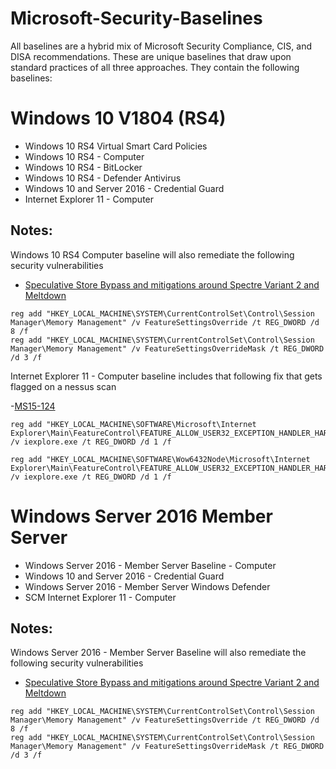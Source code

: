 # Microsoft-Security-Baselines

All baselines are a hybrid mix of Microsoft Security Compliance, CIS, and DISA recommendations. These are unique baselines that draw upon standard practices of all three approaches. They contain the following baselines:

Windows 10 V1804 (RS4)
=================
- Windows 10 RS4 Virtual Smart Card Policies
- Windows 10 RS4 - Computer
- Windows 10 RS4 - BitLocker
- Windows 10 RS4 - Defender Antivirus
- Windows 10 and Server 2016 - Credential Guard
- Internet Explorer 11 - Computer

## Notes:

Windows 10 RS4 Computer baseline will also remediate the following security vulnerabilities

- [Speculative Store Bypass and mitigations around Spectre Variant 2 and Meltdown](https://support.microsoft.com/en-us/help/4073119/protect-against-speculative-execution-side-channel-vulnerabilities-in)

```
reg add "HKEY_LOCAL_MACHINE\SYSTEM\CurrentControlSet\Control\Session Manager\Memory Management" /v FeatureSettingsOverride /t REG_DWORD /d 8 /f
reg add "HKEY_LOCAL_MACHINE\SYSTEM\CurrentControlSet\Control\Session Manager\Memory Management" /v FeatureSettingsOverrideMask /t REG_DWORD /d 3 /f
```

Internet Explorer 11 - Computer baseline includes that following fix that gets flagged on a nessus scan

-[MS15-124](https://docs.microsoft.com/en-us/security-updates/securitybulletins/2015/ms15-124)

```
reg add "HKEY_LOCAL_MACHINE\SOFTWARE\Microsoft\Internet Explorer\Main\FeatureControl\FEATURE_ALLOW_USER32_EXCEPTION_HANDLER_HARDENING" /v iexplore.exe /t REG_DWORD /d 1 /f

reg add "HKEY_LOCAL_MACHINE\SOFTWARE\Wow6432Node\Microsoft\Internet Explorer\Main\FeatureControl\FEATURE_ALLOW_USER32_EXCEPTION_HANDLER_HARDENING" /v iexplore.exe /t REG_DWORD /d 1 /f
```

Windows Server 2016 Member Server
=================
- Windows Server 2016 - Member Server Baseline - Computer
- Windows 10 and Server 2016 - Credential Guard
- Windows Server 2016 - Member Server Windows Defender
- SCM Internet Explorer 11 - Computer

## Notes:

Windows Server 2016 - Member Server Baseline will also remediate the following security vulnerabilities

- [Speculative Store Bypass and mitigations around Spectre Variant 2 and Meltdown](https://support.microsoft.com/en-us/help/4073119/protect-against-speculative-execution-side-channel-vulnerabilities-in)

```
reg add "HKEY_LOCAL_MACHINE\SYSTEM\CurrentControlSet\Control\Session Manager\Memory Management" /v FeatureSettingsOverride /t REG_DWORD /d 8 /f
reg add "HKEY_LOCAL_MACHINE\SYSTEM\CurrentControlSet\Control\Session Manager\Memory Management" /v FeatureSettingsOverrideMask /t REG_DWORD /d 3 /f
```
